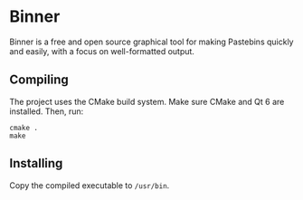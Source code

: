 # Binner
Binner is a free and open source graphical tool for making Pastebins quickly and easily, with a focus on well-formatted output. 

## Compiling
The project uses the CMake build system. Make sure CMake and Qt 6 are installed. Then, run:

```
cmake .
make
```

## Installing
Copy the compiled executable to `/usr/bin`. 
